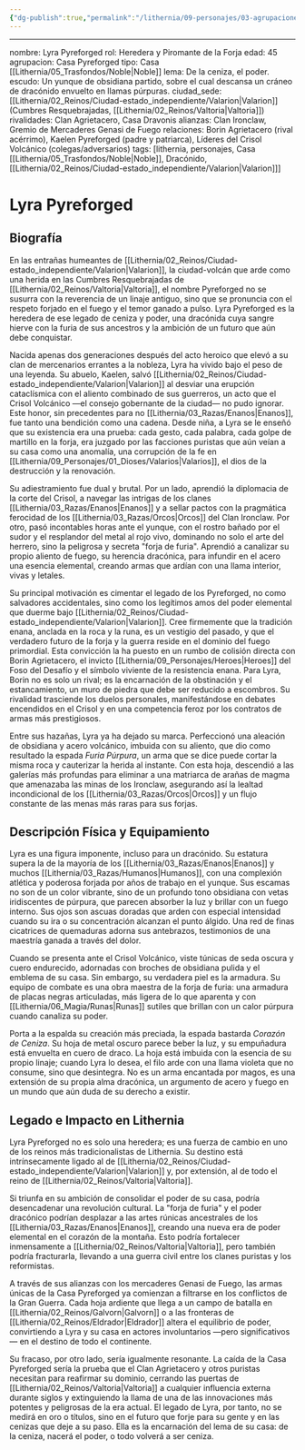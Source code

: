 ```yaml
---
{"dg-publish":true,"permalink":"/lithernia/09-personajes/03-agrupaciones/casa-pyreforged/lyra-pyreforged/"}
---
```


***

nombre: Lyra Pyreforged
rol: Heredera y Piromante de la Forja
edad: 45
agrupacion: Casa Pyreforged
tipo: Casa [[Lithernia/05_Trasfondos/Noble\|Noble]]
lema: De la ceniza, el poder.
escudo: Un yunque de obsidiana partido, sobre el cual descansa un cráneo de dracónido envuelto en llamas púrpuras.
ciudad_sede: [[Lithernia/02_Reinos/Ciudad-estado_independiente/Valarion\|Valarion]] (Cumbres Resquebrajadas, [[Lithernia/02_Reinos/Valtoria\|Valtoria]])
rivalidades: Clan Agrietacero, Casa Dravonis
alianzas: Clan Ironclaw, Gremio de Mercaderes Genasi de Fuego
relaciones: Borin Agrietacero (rival acérrimo), Kaelen Pyreforged (padre y patriarca), Líderes del Crisol Volcánico (colegas/adversarios)
tags: [lithernia, personajes, Casa [[Lithernia/05_Trasfondos/Noble\|Noble]], Dracónido, [[Lithernia/02_Reinos/Ciudad-estado_independiente/Valarion\|Valarion]]]
# Lyra Pyreforged

## Biografía

En las entrañas humeantes de [[Lithernia/02_Reinos/Ciudad-estado_independiente/Valarion\|Valarion]], la ciudad-volcán que arde como una herida en las Cumbres Resquebrajadas de [[Lithernia/02_Reinos/Valtoria\|Valtoria]], el nombre Pyreforged no se susurra con la reverencia de un linaje antiguo, sino que se pronuncia con el respeto forjado en el fuego y el temor ganado a pulso. Lyra Pyreforged es la heredera de ese legado de ceniza y poder, una dracónida cuya sangre hierve con la furia de sus ancestros y la ambición de un futuro que aún debe conquistar.

Nacida apenas dos generaciones después del acto heroico que elevó a su clan de mercenarios errantes a la nobleza, Lyra ha vivido bajo el peso de una leyenda. Su abuelo, Kaelen, salvó [[Lithernia/02_Reinos/Ciudad-estado_independiente/Valarion\|Valarion]] al desviar una erupción cataclísmica con el aliento combinado de sus guerreros, un acto que el Crisol Volcánico —el consejo gobernante de la ciudad— no pudo ignorar. Este honor, sin precedentes para no [[Lithernia/03_Razas/Enanos\|Enanos]], fue tanto una bendición como una cadena. Desde niña, a Lyra se le enseñó que su existencia era una prueba: cada gesto, cada palabra, cada golpe de martillo en la forja, era juzgado por las facciones puristas que aún veían a su casa como una anomalía, una corrupción de la fe en [[Lithernia/09_Personajes/01_Dioses/Valarios\|Valarios]], el dios de la destrucción y la renovación.

Su adiestramiento fue dual y brutal. Por un lado, aprendió la diplomacia de la corte del Crisol, a navegar las intrigas de los clanes [[Lithernia/03_Razas/Enanos\|Enanos]] y a sellar pactos con la pragmática ferocidad de los [[Lithernia/03_Razas/Orcos\|Orcos]] del Clan Ironclaw. Por otro, pasó incontables horas ante el yunque, con el rostro bañado por el sudor y el resplandor del metal al rojo vivo, dominando no solo el arte del herrero, sino la peligrosa y secreta "forja de furia". Aprendió a canalizar su propio aliento de fuego, su herencia dracónica, para infundir en el acero una esencia elemental, creando armas que ardían con una llama interior, vivas y letales.

Su principal motivación es cimentar el legado de los Pyreforged, no como salvadores accidentales, sino como los legítimos amos del poder elemental que duerme bajo [[Lithernia/02_Reinos/Ciudad-estado_independiente/Valarion\|Valarion]]. Cree firmemente que la tradición enana, anclada en la roca y la runa, es un vestigio del pasado, y que el verdadero futuro de la forja y la guerra reside en el dominio del fuego primordial. Esta convicción la ha puesto en un rumbo de colisión directa con Borin Agrietacero, el invicto [[Lithernia/09_Personajes/Heroes\|Heroes]] del Foso del Desafío y el símbolo viviente de la resistencia enana. Para Lyra, Borin no es solo un rival; es la encarnación de la obstinación y el estancamiento, un muro de piedra que debe ser reducido a escombros. Su rivalidad trasciende los duelos personales, manifestándose en debates encendidos en el Crisol y en una competencia feroz por los contratos de armas más prestigiosos.

Entre sus hazañas, Lyra ya ha dejado su marca. Perfeccionó una aleación de obsidiana y acero volcánico, imbuida con su aliento, que dio como resultado la espada *Furia Púrpura*, un arma que se dice puede cortar la misma roca y cauterizar la herida al instante. Con esta hoja, descendió a las galerías más profundas para eliminar a una matriarca de arañas de magma que amenazaba las minas de los Ironclaw, asegurando así la lealtad incondicional de los [[Lithernia/03_Razas/Orcos\|Orcos]] y un flujo constante de las menas más raras para sus forjas.

## Descripción Física y Equipamiento

Lyra es una figura imponente, incluso para un dracónido. Su estatura supera la de la mayoría de los [[Lithernia/03_Razas/Enanos\|Enanos]] y muchos [[Lithernia/03_Razas/Humanos\|Humanos]], con una complexión atlética y poderosa forjada por años de trabajo en el yunque. Sus escamas no son de un color vibrante, sino de un profundo tono obsidiana con vetas iridiscentes de púrpura, que parecen absorber la luz y brillar con un fuego interno. Sus ojos son ascuas doradas que arden con especial intensidad cuando su ira o su concentración alcanzan el punto álgido. Una red de finas cicatrices de quemaduras adorna sus antebrazos, testimonios de una maestría ganada a través del dolor.

Cuando se presenta ante el Crisol Volcánico, viste túnicas de seda oscura y cuero endurecido, adornadas con broches de obsidiana pulida y el emblema de su casa. Sin embargo, su verdadera piel es la armadura. Su equipo de combate es una obra maestra de la forja de furia: una armadura de placas negras articuladas, más ligera de lo que aparenta y con [[Lithernia/06_Magia/Runas\|Runas]] sutiles que brillan con un calor púrpura cuando canaliza su poder.

Porta a la espalda su creación más preciada, la espada bastarda *Corazón de Ceniza*. Su hoja de metal oscuro parece beber la luz, y su empuñadura está envuelta en cuero de draco. La hoja está imbuida con la esencia de su propio linaje; cuando Lyra lo desea, el filo arde con una llama violeta que no consume, sino que desintegra. No es un arma encantada por magos, es una extensión de su propia alma dracónica, un argumento de acero y fuego en un mundo que aún duda de su derecho a existir.

## Legado e Impacto en Lithernia

Lyra Pyreforged no es solo una heredera; es una fuerza de cambio en uno de los reinos más tradicionalistas de Lithernia. Su destino está intrínsecamente ligado al de [[Lithernia/02_Reinos/Ciudad-estado_independiente/Valarion\|Valarion]] y, por extensión, al de todo el reino de [[Lithernia/02_Reinos/Valtoria\|Valtoria]].

Si triunfa en su ambición de consolidar el poder de su casa, podría desencadenar una revolución cultural. La "forja de furia" y el poder dracónico podrían desplazar a las artes rúnicas ancestrales de los [[Lithernia/03_Razas/Enanos\|Enanos]], creando una nueva era de poder elemental en el corazón de la montaña. Esto podría fortalecer inmensamente a [[Lithernia/02_Reinos/Valtoria\|Valtoria]], pero también podría fracturarla, llevando a una guerra civil entre los clanes puristas y los reformistas.

A través de sus alianzas con los mercaderes Genasi de Fuego, las armas únicas de la Casa Pyreforged ya comienzan a filtrarse en los conflictos de la Gran Guerra. Cada hoja ardiente que llega a un campo de batalla en [[Lithernia/02_Reinos/Galvorn\|Galvorn]] o a las fronteras de [[Lithernia/02_Reinos/Eldrador\|Eldrador]] altera el equilibrio de poder, convirtiendo a Lyra y su casa en actores involuntarios —pero significativos— en el destino de todo el continente.

Su fracaso, por otro lado, sería igualmente resonante. La caída de la Casa Pyreforged sería la prueba que el Clan Agrietacero y otros puristas necesitan para reafirmar su dominio, cerrando las puertas de [[Lithernia/02_Reinos/Valtoria\|Valtoria]] a cualquier influencia externa durante siglos y extinguiendo la llama de una de las innovaciones más potentes y peligrosas de la era actual. El legado de Lyra, por tanto, no se medirá en oro o títulos, sino en el futuro que forje para su gente y en las cenizas que deje a su paso. Ella es la encarnación del lema de su casa: de la ceniza, nacerá el poder, o todo volverá a ser ceniza.
